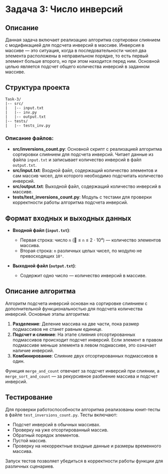 # Задача 3: Число инверсий

## Описание

Данная задача включает реализацию алгоритма сортировки слиянием с модификацией для подсчета инверсий в массиве. Инверсия в массиве — это ситуация, когда в последовательности чисел два элемента расположены в неправильном порядке, то есть первый элемент больше второго, но при этом находится перед ним. Основной целью является подсчет общего количества инверсий в заданном массиве.

## Структура проекта

```
Task-3/
|-- src/
|   |-- input.txt
|   |-- inv.py
|   |-- output.txt
|-- tests/
|   |-- tests_inv.py
```

### Описание файлов:

- **src/inversions\_count.py**: Основной скрипт с реализацией алгоритма сортировки слиянием для подсчета инверсий. Читает данные из файла `input.txt` и записывает количество инверсий в файл `output.txt`.
- **src/input.txt**: Входной файл, содержащий количество элементов и сам массив чисел, для которого необходимо подсчитать количество инверсий.
- **src/output.txt**: Выходной файл, содержащий количество инверсий в массиве.
- **tests/test\_inversions\_count.py**: Модуль с тестами для проверки корректности работы алгоритма подсчета инверсий.

## Формат входных и выходных данных

- **Входной файл (********`input.txt`********)**:

  - Первая строка: число `n` ( ≤ `n` ≤ 2 ⋅ 10⁴) — количество элементов массива.
  - Вторая строка: `n` различных целых чисел, по модулю не превосходящих `10⁹`.

- **Выходной файл (********`output.txt`********)**:

  - Содержит одно число — количество инверсий в массиве.

## Описание алгоритма

Алгоритм подсчета инверсий основан на сортировке слиянием с дополнительной функциональностью для подсчета количества инверсий. Основные этапы алгоритма:

1. **Разделение**: Деление массива на две части, пока размер подмассивов не станет равным единице.
2. **Подсчет и слияние**: На этапе слияния отсортированных подмассивов происходит подсчет инверсий. Если элемент в правом подмассиве меньше элемента в левом подмассиве, это означает наличие инверсий.
3. **Комбинирование**: Слияние двух отсортированных подмассивов в один.

Функция `merge_and_count` отвечает за подсчет инверсий при слиянии, а `merge_sort_and_count` — за рекурсивное разбиение массива и подсчет инверсий.

## Тестирование

Для проверки работоспособности алгоритма реализованы юнит-тесты в файле `test_inversions_count.py`. Тесты включают:

- Подсчет инверсий в обычных массивах.
- Проверку на уже отсортированный массив.
- Обратный порядок элементов.
- Пустой массив.
- Проверку на некорректные входные данные и размеры временного массива.

Запуск тестов позволяет убедиться в корректности работы функции для различных сценариев.
